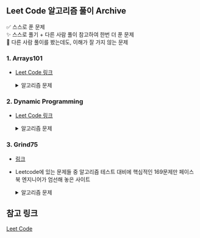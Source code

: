## Leet Code 알고리즘 풀이 Archive

:white_check_mark: 스스로 푼 문제  
:sparkles: 스스로 풀기 + 다른 사람 풀이 참고하여 한번 더 푼 문제  
:bookmark: 다른 사람 풀이를 봤는데도, 이해가 잘 가지 않는 문제

### 1. Arrays101

- [Leet Code 링크](https://leetcode.com/explore/learn/card/fun-with-arrays/521/introduction/)

  <details>
    <summary> 알고리즘 문제 </summary>
    <div markdown="1">
      <ul>
        <li> Max Consecutive Ones :white_check_mark:
        <li> Find Numbers with Even Number of Digits :white_check_mark:
        <li> Squares of a Sorted Array :white_check_mark:
        <li> Duplicate Zeros :white_check_mark:
        <li> Merge Sorted Array :white_check_mark:
        <li> Remove Element :white_check_mark:
        <li> Remove Duplicates from Sorted Array :white_check_mark:
        <li> Check If N and Its Double Exist :white_check_mark:
        <li> Valid Mountain Array :white_check_mark:
        <li> Replace Elements with Greatest Element on Right Side :white_check_mark:
        <li> Move Zeroes :white_check_mark:
        <li> Sort Array By Parity :white_check_mark:
        <li> Height Checker :white_check_mark:
        <li> Third Maximum Number :white_check_mark:
        <li> Find All Numbers Disappeared in an Array :white_check_mark:
      <ul>
    </div>
  </details>

### 2. Dynamic Programming

- [Leet Code 링크](https://leetcode.com/problemset/all/?difficulty=EASY&page=1&topicSlugs=dynamic-programming)

  <details>
    <summary> 알고리즘 문제 </summary>
    <div markdown="1">
      <ul>
        <li> 70. Climbing Stairs :white_check_mark:
        <li> 118. Pascal's Triangle :white_check_mark:
        <li> 119. Pascal's Triangle II :white_check_mark:
        <li> 121. Best Time to Buy and Sell Stock :white_check_mark:
        <li> 131. Palindrome Partitioning :white_check_mark:
        <li> 338. Counting Bits :white_check_mark:
        <li> 392. Is Subsequence :white_check_mark:
        <li> 509. Fibonacci Number :white_check_mark:
        <li> 646. Maximum Length of Pair Chain :bookmark:
        <li> 746. Min Cost Climbing Stairs :white_check_mark:
        <li> 1025. Divisor Game :white_check_mark:
        <li> 1137. N-th Tribonacci Number :white_check_mark:
      <ul>
    </div>
  </details>

### 3. Grind75

- [링크](https://www.techinterviewhandbook.org/grind75)
- Leetcode에 있는 문제들 중 알고리즘 테스트 대비에 핵심적인 169문제만 페이스북 엔지니어가 엄선해 놓은 사이트

  <details>
    <summary> 알고리즘 문제 </summary>
    <div markdown="1">
      <ul>
        <li> 1. Two Sum :sparkles:
      <ul>
    </div>
  </details>

## 참고 링크

[Leet Code](https://leetcode.com/)
